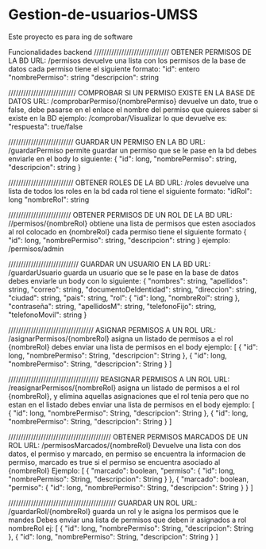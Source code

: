 # Gestion-de-usuarios-UMSS
Este proyecto es para ing de software

Funcionalidades backend
//////////////////////////////
OBTENER PERMISOS DE LA BD
URL: /permisos
devuelve una lista con los permisos de la base de datos
cada permiso tiene el siguiente formato:
"id": entero
"nombrePermiso": string
"descripcion": string

///////////////////////////
COMPROBAR SI UN PERMISO EXISTE EN LA BASE DE DATOS
URL: /comprobarPermiso/{nombrePermiso}
devuelve un dato, true o false, debe pasarse en el enlace el nombre del permiso que quieres
saber si existe en la BD
ejemplo: /comprobar/Visualizar
lo que devuelve es:
"respuesta": true/false

//////////////////////////
GUARDAR UN PERMISO EN LA BD
URL: /guardarPermiso
permite guardar un permiso que se le pase en la bd
debes enviarle en el body lo siguiente:
{
	"id": long,
	"nombrePermiso": string,
	"descripcion": string
}

//////////////////////////
OBTENER ROLES DE LA BD
URL: /roles
devuelve una lista de todos los roles en la bd
cada rol tiene el siguiente formato:
"idRol": long
"nombreRol": string

/////////////////////////
OBTENER PERMISOS DE UN ROL DE LA BD
URL: //permisos/{nombreRol}
obtiene una lista de permisos que esten asociados al rol colocado en {nombreRol}
cada permiso tiene el siguiente formato
{
	"id": long,
	"nombrePermiso": string,
	"descripcion": string
}
ejemplo: /permisos/admin

////////////////////////////
GUARDAR UN USUARIO EN LA BD
URL: /guardarUsuario
guarda un usuario que se le pase en la base de datos
debes enviarle un body con lo siguiente:
{
    "nombres": string,
    "apellidos": string,
    "correo": string,
    "documentoDeIdentidad": string,
    "direccion": string,
    "ciudad": string,
    "pais": string,
    "rol": {
        "id": long,
        "nombreRol": string
    },
    "contraseña": string,
    "apellidosM": string,
    "telefonoFijo": string,
    "telefonoMovil": string
}

//////////////////////////////////
ASIGNAR PERMISOS A UN ROL
URL: /asignarPermisos/{nombreRol}
asigna un listado de permisos a el rol {nombreRol}
debes enviar una lista de permisos en el body
ejemplo:
[
    {
        "id": long,
        "nombrePermiso": String,
        "descripcion": String
    },
    {
        "id": long,
        "nombrePermiso": String,
        "descripcion": String
    }
]

////////////////////////////////////
REASIGNAR PERMISOS A UN ROL
URL: /reasignarPermisos/{nombreRol}
asigna un listado de permisos a el rol {nombreRol}, y elimina aquellas asignaciones que el rol tenia pero que no
estan en el listado
debes enviar una lista de permisos en el body
ejemplo:
[
    {
        "id": long,
        "nombrePermiso": String,
        "descripcion": String
    },
    {
        "id": long,
        "nombrePermiso": String,
        "descripcion": String
    }
]

/////////////////////////////////////////
OBTENER PERMISOS MARCADOS DE UN ROL
URL: /permisosMarcados/{nombreRol}
Devuelve una lista con dos datos, el permiso y marcado, en permiso se encuentra la informacion de permiso, marcado es true
si el permiso se encuentra asociado al {nombreRol}
Ejemplo:
[
    {
        "marcado": boolean,
        "permiso": {
            "id": long,
            "nombrePermiso": String,
            "descripcion": String
        }
    },
    {
        "marcado": boolean,
        "permiso": {
            "id": long,
            "nombrePermiso": String,
            "descripcion": String
        }
    }
] 

///////////////////////////////////////////
GUARDAR UN ROL
URL: /guardarRol/{nombreRol}
guarda un rol y le asigna los permisos que le mandes
Debes enviar una lista de permisos que deben ir asignados a rol nombreRol
ej:
[
    {
        "id": long,
        "nombrePermiso": String,
        "descripcion": String
    },
    {
        "id": long,
        "nombrePermiso": String,
        "descripcion": String
    }
]